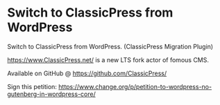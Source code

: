 # Switch to ClassicPress from WordPress

Switch to ClassicPress from WordPress. (ClassicPress Migration Plugin)

https://www.ClassicPress.net/ is a new LTS fork actor of fomous CMS.

Available on GitHub @ https://github.com/ClassicPress/

Sign this petition: https://www.change.org/p/petition-to-wordpress-no-gutenberg-in-wordpress-core/

